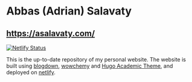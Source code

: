 # Abbas (Adrian) Salavaty
## https://asalavaty.com/

[![Netlify Status](https://api.netlify.com/api/v1/badges/fc154ae1-8795-4b2b-b04d-5704f3d5f4b1/deploy-status)](https://app.netlify.com/sites/asalavaty/deploys)

This is the up-to-date repository of my personal website. The website is built using [blogdown](https://github.com/rstudio/blogdown), [wowchemy](https://wowchemy.com/) and [Hugo Academic Theme](https://github.com/wowchemy/starter-hugo-academic), and deployed on [netlify](https://www.netlify.com/).
